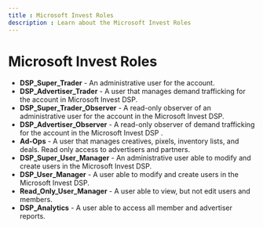 ```yaml
---
title : Microsoft Invest Roles
description : Learn about the Microsoft Invest Roles
---
```


# Microsoft Invest Roles

- **DSP_Super_Trader** - An administrative user for the account.
- **DSP_Advertiser_Trader** - A user that manages demand trafficking for the account in Microsoft Invest DSP.
- **DSP_Super_Trader_Observer** - A read-only observer of an administrative user for the account in the Microsoft Invest DSP.
- **DSP_Advertiser_Observer** - A read-only observer of demand trafficking for the account in the Microsoft Invest DSP .
- **Ad-Ops** - A user that manages creatives, pixels, inventory lists, and deals. Read only access to advertisers and partners.
- **DSP_Super_User_Manager** - An administrative user able to modify and create users in the Microsoft Invest DSP.
- **DSP_User_Manager** - A user able to modify and create users in the Microsoft Invest DSP.
- **Read_Only_User_Manager** - A user able to view, but not edit users and members.
- **DSP_Analytics** - A user able to access all member and advertiser reports.
